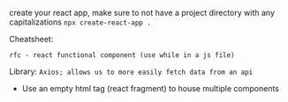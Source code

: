 create your react app, make sure to not have a project directory with any capitalizations
`npx create-react-app .`

Cheatsheet:
```
rfc - react functional component (use while in a js file)
```

Library:
`Axios; allows us to more easily fetch data from an api`

* Use an empty html tag (react fragment) to house multiple components
